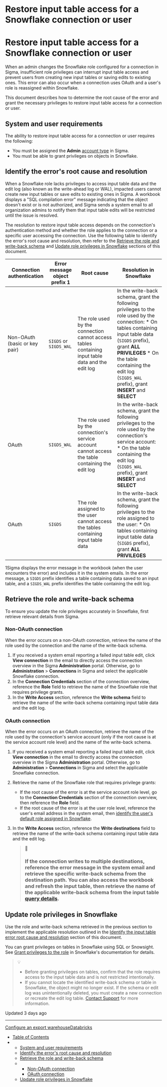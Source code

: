 # Restore input table access for a Snowflake connection or user

# Restore input table access for a Snowflake connection or user

When an admin changes the Snowflake role configured for a connection in Sigma, insufficient role privileges can interrupt input table access and prevent users from creating new input tables or saving edits to existing ones. This error can also occur when a connection uses OAuth and a user's role is reassigned within Snowflake.

This document describes how to determine the root cause of the error and grant the necessary privileges to restore input table access for a connection or user.

## System and user requirements

The ability to restore input table access for a connection or user requires the following:

* You must be assigned the **Admin** [account type](/docs/create-and-manage-account-types#default-account-types) in Sigma.
* You must be able to grant privileges on objects in Snowflake.

## Identify the error's root cause and resolution

When a Snowflake role lacks privileges to access input table data and the edit log (also known as the write-ahead log or WAL), impacted users cannot create new input tables or save edits to existing ones in Sigma. A workbook displays a "SQL compilation error" message indicating that the object doesn't exist or is not authorized, and Sigma sends a system email to all organization admins to notify them that input table edits will be restricted until the issue is resolved.

The resolution to restore input table access depends on the connection's authentication method and whether the role applies to the connection or a specific user accessing the connection. Use the following table to identify the error's root cause and resolution, then refer to the [Retrieve the role and write-back schema](#retrieve-the-role-and-write-back-schema) and [Update role privileges in Snowflake](#update-role-privileges-in-snowflake) sections of this document.

| Connection authentication | Error message object prefix 1 | Root cause | Resolution in Snowflake |
| --- | --- | --- | --- |
| Non-OAuth (basic or key pair) | `SIGDS` or `SIGDS_WAL` | The role used by the connection cannot access tables containing input table data and the edit log | In the write-back schema, grant the following privileges to the role used by the connection:   * On tables containing input table data (`SIGDS` prefix), grant **ALL PRIVILEGES** * On the table containing the edit log (`SIGDS_WAL` prefix), grant **INSERT** and **SELECT** |
| OAuth | `SIGDS_WAL` | The role used by the connection's service account cannot access the table containing the edit log | In the write-back schema, grant the following privileges to the role used by the connection's service account:   * On the table containing the edit log (`SIGDS_WAL` prefix), grant **INSERT** and **SELECT** |
| OAuth | `SIGDS` | The role assigned to the user cannot access the tables containing input table data | In the write-back schema, grant the following privileges to the role assigned to the user:   * On tables containing input table data (`SIGDS` prefix), grant **ALL PRIVILEGES** |

1Sigma displays the error message in the workbook (when the user encounters the error) and includes it in the system emails. In the error message, a `SIGDS` prefix identifies a table containing data saved to an input table, and a `SIGDS_WAL` prefix identifies the table containing the edit log.

## Retrieve the role and write-back schema

To ensure you update the role privileges accurately in Snowflake, first retrieve relevant details from Sigma.

### Non-OAuth connection

When the error occurs on a non-OAuth connection, retrieve the name of the role used by the connection and the name of the write-back schema.

1. If you received a system email reporting a failed input table edit, click **View connection** in the email to directly access the connection overview in the Sigma **Administration** portal. Otherwise, go to **Administration** > **Connections** in Sigma and select the applicable Snowflake connection.
2. In the **Connection Credentials** section of the connection overview, reference the **Role** field to retrieve the name of the Snowflake role that requires privilege grants.
3. In the **Write Access** section, reference the **Write schema** field to retrieve the name of the write-back schema containing input table data and the edit log.

### OAuth connection

When the error occurs on an OAuth connection, retrieve the name of the role used by the connection's service account (only if the root cause is at the service account role level) and the name of the write-back schema.

1. If you received a system email reporting a failed input table edit, click **View connection** in the email to directly access the connection overview in the Sigma **Administration** portal. Otherwise, go to **Administration** > **Connections** in Sigma and select the applicable Snowflake connection.
2. Retrieve the name of the Snowflake role that requires privilege grants:

   * If the root cause of the error is at the service account role level, go to the **Connection Credentials** section of the connection overview, then reference the **Role** field.
   * If the root cause of the error is at the user role level, reference the user's email address in the system email, then [identify the user's default role assigned in Snowflake](https://docs.snowflake.com/en/user-guide/admin-user-management#viewing-users).
3. In the **Write Access** section, reference the **Write destinations** field to retrieve the name of the write-back schema containing input table data and the edit log.

   > 📘
   >
   > ### If the connection writes to multiple destinations, reference the error message in the system email and retrieve the specific write-back schema from the destination path. You can also access the workbook and refresh the input table, then retrieve the name of the applicable write-back schema from the input table [query details](/docs/examine-workbook-queries#view-an-individual-query).

## Update role privileges in Snowflake

Use the role and write-back schema retrieved in the previous section to implement the applicable resolution outlined in the [Identify the input table error root cause and resolution](#identify-the-errors-root-cause-and-resolution) section of this document.

You can grant privileges on tables in Snowflake using SQL or Snowsight. See [Grant privileges to the role](https://docs.snowflake.com/en/user-guide/security-access-control-configure#grant-privileges-to-the-role) in Snowflake's documentation for details.

> 💡
>
> * Before granting privileges on tables, confirm that the role requires access to the input table data and is not restricted intentionally.
> * If you cannot locate the identified write-back schema or table in Snowflake, the object might no longer exist. If the schema or edit log was unintentionally deleted, you must create a new connection or recreate the edit log table. [Contact Support](/docs/sigma-support) for more information.

Updated 3 days ago

---

[Configure an export warehouse](/docs/configure-an-export-warehouse)[Databricks](/docs/databricks)

* [Table of Contents](#)
* + [System and user requirements](#system-and-user-requirements)
  + [Identify the error's root cause and resolution](#identify-the-errors-root-cause-and-resolution)
  + [Retrieve the role and write-back schema](#retrieve-the-role-and-write-back-schema)
  + - [Non-OAuth connection](#non-oauth-connection)
    - [OAuth connection](#oauth-connection)
  + [Update role privileges in Snowflake](#update-role-privileges-in-snowflake)
